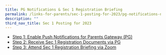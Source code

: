 ```yaml
---
title: PG Notifications & Sec 1 Registration Briefing
permalink: /links-for-parents/sec-1-posting-for-2023/pg-notifications-n-sec-1-registration-briefing/
description: ""
third_nav_title: Sec 1 Posting for 2023
---
```

* [Step 1: Enable Push Notifications for Parents Gateway (PG)](/links-for-parents/step-1-enable-push-notifications-for-parents-gateway-pg)
* [Step 2: Receive Sec 1 Registration Documents via PG](/links-for-parents/step-2-receive-sec-1-registration-documents-via-pg)
* [Step 3: Attend Sec 1 Registration Briefing via Zoom](/links-for-parents/step-3-attend-sec-1-registration-briefing-via-zoom)